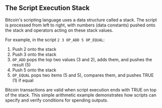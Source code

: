 ## The Script Execution Stack

Bitcoin's scripting language uses a data structure called a stack. The script is processed from left to right, with numbers (data constants) pushed onto the stack and operators acting on these stack values.

For example, in the script `2 3 OP_ADD 5 OP_EQUAL`:
1. Push 2 onto the stack
2. Push 3 onto the stack
3. `OP_ADD` pops the top two values (3 and 2), adds them, and pushes the result (5)
4. Push 5 onto the stack
5. `OP_EQUAL` pops two items (5 and 5), compares them, and pushes TRUE (1) if equal

Bitcoin transactions are valid when script execution ends with TRUE on top of the stack. This simple arithmetic example demonstrates how scripts can specify and verify conditions for spending outputs.